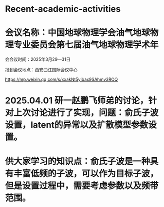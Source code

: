 # Recent-academic-activities
# 会议名称：中国地球物理学会油气地球物理专业委员会第七届油气地球物理学术年

会会议时间：2025年3月29—31日

报到会议地点：西安曲江国际会议中心

https://mp.weixin.qq.com/s/xxakNt5yibax9SAhmv3ROQ

# 2025.04.01 研一赵鹏飞师弟的讨论，针对上次讨论进行了实现，问题：俞氏子波设置，latent的异常以及扩散模型参数设置。

# 供大家学习的知识点：俞氏子波是一种具有丰富低频的子波，可以作为目标子波，但是设置过程中，需要考虑参数以及频带范围。
